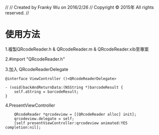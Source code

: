 //
// Created by Franky Wu on 2016/2/26
// Copyright © 2015年 All rights reserved.
//

# **使用方法**

1.複製QRcodeReader.h & QRcodeReader.m & QRcodeReader.xib至專案

2.#import "QRcodeReader.h"

3.加入 QRcodeReaderDelegate

```
@interface ViewController ()<QRcodeReaderDelegate>
```

```
- (void)backAndReturnData:(NSString *)barcodeResult {
    self.aString = barcodeResult;
}
```

4.PresentViewController

```
    QRcodeReader *qrcodeview = [[QRcodeReader alloc] init];
    qrcodeview.delegate = self;
    [self presentViewController:qrcodeview animated:YES completion:nil];
```